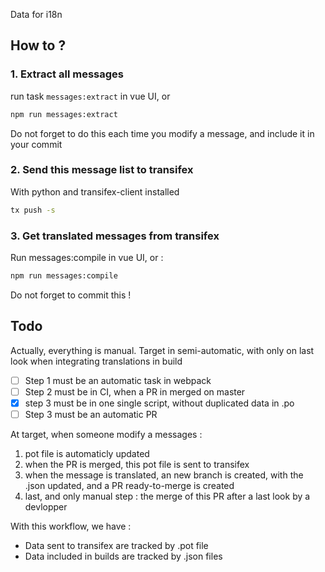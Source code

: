 Data for i18n

## How to ?

### 1. Extract all messages

run task `messages:extract` in vue UI, or

```bash
npm run messages:extract
```

Do not forget to do this each time you modify a message, and include it in your commit

### 2. Send this message list to transifex

With python and transifex-client installed

```bash
tx push -s
```

### 3. Get translated messages from transifex

Run messages:compile in vue UI, or :

```bash
npm run messages:compile
```

Do not forget to commit this !

## Todo

Actually, everything is manual. Target in semi-automatic, with only on last look when integrating translations in build

* [ ] Step 1 must be an automatic task in webpack
* [ ] Step 2 must be in CI, when a PR in merged on master
* [x] step 3 must be in one single script, without duplicated data in .po
* [ ] Step 3 must be an automatic PR

At target, when someone modify a messages :

1. pot file is automaticly updated
2. when the PR is merged, this pot file is sent to transifex
3. when the message is translated, an new branch is created, with the .json updated, and a PR ready-to-merge is created
4. last, and only manual step : the merge of this PR after a last look by a devlopper

With this workflow, we have :

* Data sent to transifex are tracked by .pot file
* Data included in builds are tracked by .json files
